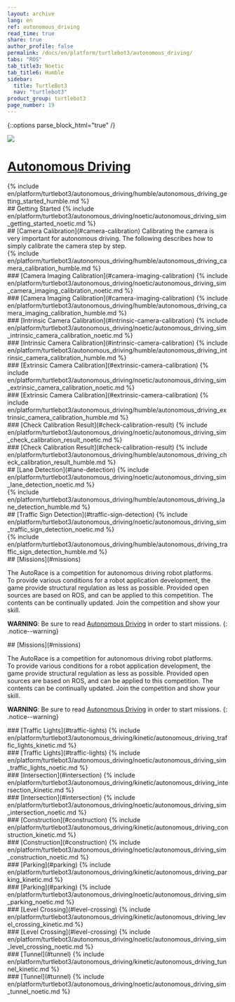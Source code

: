 ```yaml
---
layout: archive
lang: en
ref: autonomous_driving
read_time: true
share: true
author_profile: false
permalink: /docs/en/platform/turtlebot3/autonomous_driving/
tabs: "ROS"
tab_title3: Noetic
tab_title6: Humble
sidebar:
  title: TurtleBot3
  nav: "turtlebot3"
product_group: turtlebot3
page_number: 19
---
```


<style>body {counter-reset: h1 7 !important;}</style>

{::options parse_block_html="true" /}

![](/assets/images/platform/turtlebot3/autonomous_driving/autorace_rbiz_challenge_2017_robots_1.png)

# [Autonomous Driving](#autonomous-driving)

<section data-id="{{ page.tab_title6 }}" class="tab_contents">
{% include en/platform/turtlebot3/autonomous_driving/humble/autonomous_driving_getting_started_humble.md %}
</section>

<section data-id="{{ page.tab_title3 }}" class="tab_contents">
## Getting Started
{% include en/platform/turtlebot3/autonomous_driving/noetic/autonomous_driving_sim_getting_started_noetic.md %}
</section>


<!-- Camera Calli -->

<section data-id="{{ page.tab_title3 }}" class="tab_contents">
## [Camera Calibration](#camera-calibration)
Calibrating the camera is very important for autonomous driving. The following describes how to simply calibrate the camera step by step.
</section>


<section data-id="{{ page.tab_title6 }}" class="tab_contents">
{% include en/platform/turtlebot3/autonomous_driving/humble/autonomous_driving_camera_calibration_humble.md %}
</section>


<section data-id="{{ page.tab_title3 }}" class="tab_contents">
### [Camera Imaging Calibration](#camera-imaging-calibration)
{% include en/platform/turtlebot3/autonomous_driving/noetic/autonomous_driving_sim_camera_imaging_calibration_noetic.md %}
</section>

<section data-id="{{ page.tab_title6 }}" class="tab_contents">
### [Camera Imaging Calibration](#camera-imaging-calibration)
{% include en/platform/turtlebot3/autonomous_driving/humble/autonomous_driving_camera_imaging_calibration_humble.md %}
</section>


<section data-id="{{ page.tab_title3 }}" class="tab_contents">
### [Intrinsic Camera Calibration](#intrinsic-camera-calibration)
{% include en/platform/turtlebot3/autonomous_driving/noetic/autonomous_driving_sim_intrinsic_camera_calibration_noetic.md %}
</section>

<section data-id="{{ page.tab_title6 }}" class="tab_contents">
### [Intrinsic Camera Calibration](#intrinsic-camera-calibration)
{% include en/platform/turtlebot3/autonomous_driving/humble/autonomous_driving_intrinsic_camera_calibration_humble.md %}
</section>


<section data-id="{{ page.tab_title3 }}" class="tab_contents">
### [Extrinsic Camera Calibration](#extrinsic-camera-calibration)
{% include en/platform/turtlebot3/autonomous_driving/noetic/autonomous_driving_sim_extrinsic_camera_calibration_noetic.md %}
</section>

<section data-id="{{ page.tab_title6 }}" class="tab_contents">
### [Extrinsic Camera Calibration](#extrinsic-camera-calibration)
{% include en/platform/turtlebot3/autonomous_driving/humble/autonomous_driving_extrinsic_camera_calibration_humble.md %}
</section>


<section data-id="{{ page.tab_title3 }}" class="tab_contents">
### [Check Calibration Result](#check-calibration-result)
{% include en/platform/turtlebot3/autonomous_driving/noetic/autonomous_driving_sim_check_calibration_result_noetic.md %}
</section>

<section data-id="{{ page.tab_title6 }}" class="tab_contents">
### [Check Calibration Result](#check-calibration-result)
{% include en/platform/turtlebot3/autonomous_driving/humble/autonomous_driving_check_calibration_result_humble.md %}
</section>


<section data-id="{{ page.tab_title3 }}" class="tab_contents">
## [Lane Detection](#lane-detection)
{% include en/platform/turtlebot3/autonomous_driving/noetic/autonomous_driving_sim_lane_detection_noetic.md %}
</section>

<section data-id="{{ page.tab_title6 }}" class="tab_contents">
{% include en/platform/turtlebot3/autonomous_driving/humble/autonomous_driving_lane_detection_humble.md %}
</section>


<section data-id="{{ page.tab_title3 }}" class="tab_contents">
## [Traffic Sign Detection](#traffic-sign-detection)
{% include en/platform/turtlebot3/autonomous_driving/noetic/autonomous_driving_sim_traffic_sign_detection_noetic.md %}
</section> 

<section data-id="{{ page.tab_title6 }}" class="tab_contents">
{% include en/platform/turtlebot3/autonomous_driving/humble/autonomous_driving_traffic_sign_detection_humble.md %}
</section> 


<section data-id="{{ page.tab_title1 }}" class="tab_contents">
## [Missions](#missions)

The AutoRace is a competition for autonomous driving robot platforms.  
To provide various conditions for a robot application development, the game provide structural regulation as less as possible. Provided open sources are based on ROS, and can be applied to this competition. The contents can be continually updated. Join the competition and show your skill.

**WARNING**: Be sure to read [Autonomous Driving](#autonomous-driving) in order to start missions.
{: .notice--warning}

</section>

<section data-id="{{ page.tab_title3 }}" class="tab_contents">
## [Missions](#missions)

The AutoRace is a competition for autonomous driving robot platforms.  
To provide various conditions for a robot application development, the game provide structural regulation as less as possible. Provided open sources are based on ROS, and can be applied to this competition. The contents can be continually updated. Join the competition and show your skill.

**WARNING**: Be sure to read [Autonomous Driving](#autonomous-driving) in order to start missions.
{: .notice--warning}
</section>

<section data-id="{{ page.tab_title1 }}" class="tab_contents">
### [Traffic Lights](#traffic-lights)
{% include en/platform/turtlebot3/autonomous_driving/kinetic/autonomous_driving_traffic_lights_kinetic.md  %} 
</section>

<section data-id="{{ page.tab_title3 }}" class="tab_contents">
### [Traffic Lights](#traffic-lights)
{% include en/platform/turtlebot3/autonomous_driving/noetic/autonomous_driving_sim_traffic_lights_noetic.md %}
</section>

<section data-id="{{ page.tab_title1 }}" class="tab_contents">
### [Intersection](#intersection)
{% include en/platform/turtlebot3/autonomous_driving/kinetic/autonomous_driving_intersection_kinetic.md  %}
</section> 

<section data-id="{{ page.tab_title3 }}" class="tab_contents">
### [Intersection](#intersection)
{% include en/platform/turtlebot3/autonomous_driving/noetic/autonomous_driving_sim_intersection_noetic.md %}
</section>

<section data-id="{{ page.tab_title1 }}" class="tab_contents">
### [Construction](#construction)
{% include en/platform/turtlebot3/autonomous_driving/kinetic/autonomous_driving_construction_kinetic.md  %}
</section> 

<section data-id="{{ page.tab_title3 }}" class="tab_contents">
### [Construction](#construction)
{% include en/platform/turtlebot3/autonomous_driving/noetic/autonomous_driving_sim_construction_noetic.md %}
</section>

<section data-id="{{ page.tab_title1 }}" class="tab_contents">
### [Parking](#parking)
{% include en/platform/turtlebot3/autonomous_driving/kinetic/autonomous_driving_parking_kinetic.md  %}
</section> 

<section data-id="{{ page.tab_title3 }}" class="tab_contents">
### [Parking](#parking)
{% include en/platform/turtlebot3/autonomous_driving/noetic/autonomous_driving_sim_parking_noetic.md %}
</section>

<section data-id="{{ page.tab_title1 }}" class="tab_contents">
### [Level Crossing](#level-crossing)
{% include en/platform/turtlebot3/autonomous_driving/kinetic/autonomous_driving_level_crossing_kinetic.md  %}
</section> 

<section data-id="{{ page.tab_title3 }}" class="tab_contents">
### [Level Crossing](#level-crossing)
{% include en/platform/turtlebot3/autonomous_driving/noetic/autonomous_driving_sim_level_crossing_noetic.md %}
</section>

<section data-id="{{ page.tab_title1 }}" class="tab_contents">
### [Tunnel](#tunnel)
{% include en/platform/turtlebot3/autonomous_driving/kinetic/autonomous_driving_tunnel_kinetic.md  %}
</section> 

<section data-id="{{ page.tab_title3 }}" class="tab_contents">
### [Tunnel](#tunnel)
{% include en/platform/turtlebot3/autonomous_driving/noetic/autonomous_driving_sim_tunnel_noetic.md %}
</section>
